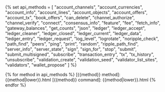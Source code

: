 <!-- TODO: update all the local links with their new locations -->

[Currency Amount]: reference-rippled-api-conventions.html#specifying-currency-amounts
[XRP, in drops]: reference-rippled-api-conventions.html#specifying-currency-amounts
[drops of XRP]: reference-rippled-api-conventions.html#specifying-currency-amounts

[Transaction Cost]: transaction-cost.html
[transaction cost]: transaction-cost.html
[ripple-lib]: https://github.com/ripple/ripple-lib

[Currency Code]: reference-rippled-api-conventions.html#currency-codes
[Address]: reference-rippled-api-conventions.html#addresses
[Hash]: reference-rippled-api-conventions.html#hashes
[Sequence Number]: reference-rippled-api-conventions.html#account-sequence
[Ledger Index]: reference-rippled-api-conventions.html#ledger-index
[universal error types]: reference-rippled-api-conventions.html#universal-errors
[Specifying Time]: reference-rippled-api-conventions.html#time
[base58]: https://en.wikipedia.org/wiki/Base58
[RFC-1751]: https://tools.ietf.org/html/rfc1751
[hexadecimal]: https://en.wikipedia.org/wiki/Hexadecimal
[admin command]: reference-rippled-intro.html#admin-connections
[standard format]: reference-rippled-intro.html#response-formatting
[seconds since the Ripple Epoch]: reference-rippled-api-conventions.html#time
[result code]: reference-transaction-results.html
[Specifying Ledgers]: reference-rippled-api-conventions.html#specifying-ledgers
[Marker]: reference-rippled-api-conventions.html#markers-and-pagination

[Interledger Protocol]: https://interledger.org/
[crypto-condition]: https://tools.ietf.org/html/draft-thomas-crypto-conditions-03
[crypto-conditions]: https://tools.ietf.org/html/draft-thomas-crypto-conditions-03

<!--{# Transaction reference common links #}-->
[Internal Type]: https://github.com/ripple/rippled/blob/master/src/ripple/protocol/impl/SField.cpp
[common fields]: transaction-common-fields.html

{% set api_methods = [
  "account_channels",
  "account_currencies",
  "account_info",
  "account_lines",
  "account_objects",
  "account_offers",
  "account_tx",
  "book_offers",
  "can_delete",
  "channel_authorize",
  "channel_verify",
  "connect",
  "consensus_info",
  "feature",
  "fee",
  "fetch_info",
  "gateway_balances",
  "get_counts",
  "json",
  "ledger",
  "ledger_accept",
  "ledger_cleaner",
  "ledger_closed",
  "ledger_current",
  "ledger_data",
  "ledger_entry",
  "ledger_request",
  "log_level",
  "logrotate",
  "noripple_check",
  "path_find",
  "peers",
  "ping",
  "print",
  "random",
  "ripple_path_find",
  "server_info",
  "server_state",
  "sign",
  "sign_for",
  "stop",
  "submit",
  "submit_multisigned",
  "subscribe",
  "transaction_entry",
  "tx",
  "tx_history",
  "unsubscribe",
  "validation_create",
  "validation_seed",
  "validator_list_sites",
  "validators",
  "wallet_propose"
] %}

{% for method in api_methods %}
[{{method}} method]: {{method|lower}}.html
[{{method}} command]: {{method|lower}}.html
{% endfor %}
